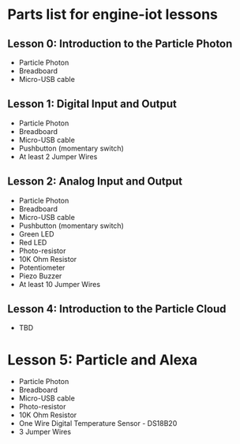 # Parts list for engine-iot lessons

## Lesson 0: Introduction to the Particle Photon

* Particle Photon
* Breadboard
* Micro-USB cable

## Lesson 1: Digital Input and Output

* Particle Photon
* Breadboard
* Micro-USB cable
* Pushbutton (momentary switch)
* At least 2 Jumper Wires

## Lesson 2: Analog Input and Output

* Particle Photon
* Breadboard
* Micro-USB cable
* Pushbutton (momentary switch)
* Green LED
* Red LED
* Photo-resistor
* 10K Ohm Resistor
* Potentiometer
* Piezo Buzzer
* At least 10 Jumper Wires

## Lesson 4: Introduction to the Particle Cloud
* TBD

# Lesson 5: Particle and Alexa

* Particle Photon
* Breadboard
* Micro-USB cable
* Photo-resistor
* 10K Ohm Resistor
* One Wire Digital Temperature Sensor - DS18B20
* 3 Jumper Wires
